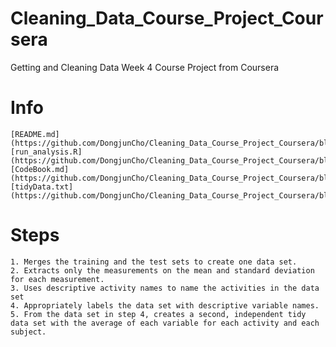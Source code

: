 # Cleaning_Data_Course_Project_Coursera
Getting and Cleaning Data Week 4 Course Project from Coursera

# Info
    [README.md](https://github.com/DongjunCho/Cleaning_Data_Course_Project_Coursera/blob/master/README.md)
    [run_analysis.R](https://github.com/DongjunCho/Cleaning_Data_Course_Project_Coursera/blob/master/run_analysis.R)
    [CodeBook.md](https://github.com/DongjunCho/Cleaning_Data_Course_Project_Coursera/blob/master/CodeBook.md)
    [tidyData.txt](https://github.com/DongjunCho/Cleaning_Data_Course_Project_Coursera/blob/master/tidyData.txt)

# Steps
    1. Merges the training and the test sets to create one data set.
    2. Extracts only the measurements on the mean and standard deviation for each measurement.
    3. Uses descriptive activity names to name the activities in the data set
    4. Appropriately labels the data set with descriptive variable names.
    5. From the data set in step 4, creates a second, independent tidy data set with the average of each variable for each activity and each subject.
